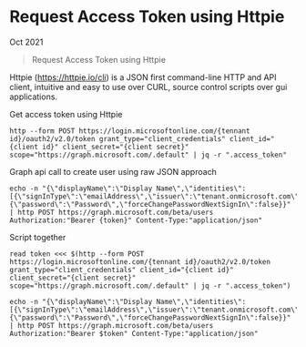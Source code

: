 # Request Access Token using Httpie

Oct 2021 

> Request Access Token using Httpie

Httpie (https://httpie.io/cli) is a JSON first command-line HTTP and API client, intuitive and easy to use over CURL, source control scripts over gui applications.

Get access token using Httpie

```
http --form POST https://login.microsoftonline.com/{tennant id}/oauth2/v2.0/token grant_type="client_credentials" client_id="{client id}" client_secret="{client secret}" scope="https://graph.microsoft.com/.default" | jq -r ".access_token"
```

Graph api call to create user using raw JSON approach

```
echo -n "{\"displayName\":\"Display Name\",\"identities\":[{\"signInType\":\"emailAddress\",\"issuer\":\"tenant.onmicrosoft.com\",\"issuerAssignedId\":\"name@example.app\"}],\"passwordProfile\":{\"password\":\"Password\",\"forceChangePasswordNextSignIn\":false}}" | http POST https://graph.microsoft.com/beta/users Authorization:"Bearer {token}" Content-Type:"application/json"
```

Script together

```
read token <<< $(http --form POST https://login.microsoftonline.com/{tennant id}/oauth2/v2.0/token grant_type="client_credentials" client_id="{client id}" client_secret="{client secret}" scope="https://graph.microsoft.com/.default" | jq -r ".access_token")

echo -n "{\"displayName\":\"Display Name\",\"identities\":[{\"signInType\":\"emailAddress\",\"issuer\":\"tenant.onmicrosoft.com\",\"issuerAssignedId\":\"name@example.com\"}],\"passwordProfile\":{\"password\":\"Password\",\"forceChangePasswordNextSignIn\":false}}" | http POST https://graph.microsoft.com/beta/users Authorization:"Bearer $token" Content-Type:"application/json"
```